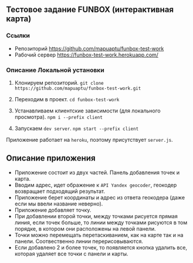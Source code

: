 ## Тестовое задание FUNBOX (интерактивная карта)

### Ссылки

- Репозиторий https://github.com/mapuaptu/funbox-test-work
- Рабочий сервер https://funbox-test-work.herokuapp.com/

### Описание Локальной установки

  1. Клонируем репозиторий. `git clone https://github.com/mapuaptu/funbox-test-work.git`
  
  2. Переходим в проект. `cd funbox-test-work`
  
  3. Устанавливаем клиентские зависимости (для локального просмотра). `npm i --prefix client`

  4. Запускаем `dev server`. `npm start --prefix client`
  
Приложение работает на `heroku`, поэтому присутствует `server.js`.

## Описание приложения

- Приложение состоит из двух частей. Панель добавления точек и карта.
- Вводим адрес, идет ображение к `API Yandex geocoder`, геокодер возвращает подходящий результат.
- Приложение берет координаты и адрес из ответа геокодера (даже если мы ввели название неверно).
- Приложение добавляет точку.
- При добавлении второй точки, между точками рисуется прямая линия, если точек больше, то линии между точками рисуются
 в том порядке, в котором они расположены на левой панели.
- Точки можно перемещать перетаскиванием, как на карте так и на панели. Соотвественно линии перерисовываются.
- Если добавлено 2 и более точек, то появляется кнопка удалить все, которая удаляет все точки с панели и карты.
